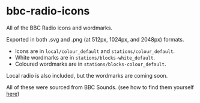 # bbc-radio-icons

All of the BBC Radio icons and wordmarks.

Exported in both .svg and .png (at 512px, 1024px, and 2048px) formats.

- Icons are in `local/colour_default` and `stations/colour_default`.
- White wordmarks are in `stations/blocks-white_default`.
- Coloured wordmarks are in `stations/blocks-colour_default`.

Local radio is also included, but the wordmarks are coming soon.

All of these were sourced from BBC Sounds. (see how to find them yourself [here](./SOURCES.md))
